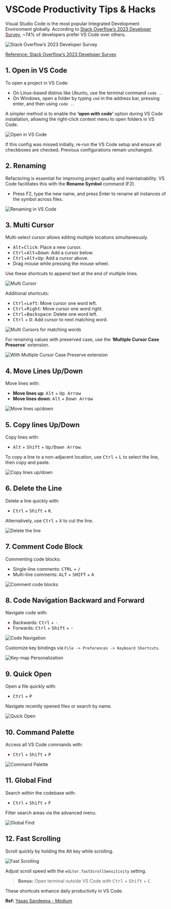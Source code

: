 # VSCode Productivity Tips & Hacks

Visual Studio Code is the most popular Integrated Development Environment globally. According to [Stack Overflow’s 2023 Developer Survey](https://survey.stackoverflow.co/2023/#section-most-popular-technologies-integrated-development-environment), ~74% of developers prefer VS Code over others.

![Stack Overflow’s 2023 Developer Survey](https://miro.medium.com/v2/resize:fit:700/1*Thkf9yfadHkYf-YYdYT3ew.png)

[Reference: Stack Overflow’s 2023 Developer Survey](https://survey.stackoverflow.co/2023/#section-most-popular-technologies-integrated-development-environment)

## 1. Open in VS Code

To open a project in VS Code:

- On Linux-based distros like Ubuntu, use the terminal command `code .`.
- On Windows, open a folder by typing `cmd` in the address bar, pressing enter, and then using `code .`.

A simpler method is to enable the **‘open with code’** option during VS Code installation, allowing the right-click context menu to open folders in VS Code.

![Open in VS Code](https://miro.medium.com/v2/resize:fit:700/1*lpuI2c8WKeGOcaS74j83Eg.png)

If this config was missed initially, re-run the VS Code setup and ensure all checkboxes are checked. Previous configurations remain unchanged.

## 2. Renaming

Refactoring is essential for improving project quality and maintainability. VS Code facilitates this with the **Rename Symbol** command (F2). 

- Press F2, type the new name, and press Enter to rename all instances of the symbol across files.

![Renaming in VS Code](https://miro.medium.com/v2/resize:fit:700/1*AeioGjg71sEp-t87SRKjww.png)

## 3. Multi Cursor

Multi-select cursor allows editing multiple locations simultaneously.

- <kbd>Alt</kbd>+<kbd>Click</kbd>: Place a new cursor.
- <kbd>Ctrl</kbd>+<kbd>Alt</kbd>+<kbd>Down</kbd>: Add a cursor below.
- <kbd>Ctrl</kbd>+<kbd>Alt</kbd>+<kbd>Up</kbd>: Add a cursor above.
- Drag mouse while pressing the mouse wheel.

Use these shortcuts to append text at the end of multiple lines.

![Multi Cursor](https://miro.medium.com/v2/resize:fit:700/1*OnvIZa4mwzh3jCPbh-3yGg.gif)

Additional shortcuts:

- <kbd>Ctrl</kbd>+<kbd>Left</kbd>: Move cursor one word left.
- <kbd>Ctrl</kbd>+<kbd>Right</kbd>: Move cursor one word right.
- <kbd>Ctrl</kbd>+<kbd>Backspace</kbd>: Delete one word left.
- <kbd>Ctrl</kbd> + <kbd>D</kbd>: Add cursor to next matching word.

![Multi Cursors for matching words](https://miro.medium.com/v2/resize:fit:700/1*YgFspjr49FDscOkyNYCXnA.gif)

For renaming values with preserved case, use the ‘**Multiple Cursor Case Preserve**’ extension.

![With Multiple Cursor Case Preserve extension](https://miro.medium.com/v2/resize:fit:700/1*A3EdsoE9lj86gHHEYc7c2w.gif)

## 4. Move Lines Up/Down

Move lines with:

- **Move lines up**: <kbd>Alt</kbd> + <kbd>Up Arrow</kbd>
- **Move lines down**: <kbd>Alt</kbd> + <kbd>Down Arrow</kbd>

![Move lines up/down](https://miro.medium.com/v2/resize:fit:700/1*IU0dNH3F1WGZbWkxV8ce2g.gif)

## 5. Copy lines Up/Down

Copy lines with:

- <kbd>Alt</kbd> + <kbd>Shift</kbd> + <kbd>Up/Down Arrow</kbd>.

To copy a line to a non-adjacent location, use <kbd>Ctrl</kbd> + <kbd>L</kbd> to select the line, then copy and paste.

![Copy lines up/down](https://miro.medium.com/v2/resize:fit:700/1*_JaUWKPn-EIxLKLgC3AspQ.gif)

## 6. Delete the Line

Delete a line quickly with:

- <kbd>Ctrl</kbd> + <kbd>Shift</kbd> + <kbd>K</kbd>.

Alternatively, use <kbd>Ctrl</kbd> + <kbd>X</kbd> to cut the line.

![Delete the line](https://miro.medium.com/v2/resize:fit:700/1*pqNwtSfQAh8mOwixPmT2YA.gif)

## 7. Comment Code Block

Commenting code blocks:

- Single-line comments: <kbd>CTRL</kbd> + <kbd>/</kbd>
- Multi-line comments: <kbd>ALT</kbd> + <kbd>SHIFT</kbd> + <kbd>A</kbd>

![Comment code blocks](https://miro.medium.com/v2/resize:fit:700/1*mK0pBCVmQZH8XLnuvCLgPQ.gif)

## 8. Code Navigation Backward and Forward

Navigate code with:

- Backwards: <kbd>Ctrl</kbd> + <kbd>-</kbd>
- Forwards: <kbd>Ctrl</kbd> + <kbd>Shift</kbd> + <kbd>-</kbd>

![Code Navigation](https://miro.medium.com/v2/resize:fit:700/1*eZanfrAT-X881QyaqqZ0EA.gif)

Customize key bindings via `File -> Preferences -> Keyboard Shortcuts`.

![Key-map Personalization](https://miro.medium.com/v2/resize:fit:700/1*eOU0mm2VZ_ynZq2xTrEO3A.png)

## 9. Quick Open

Open a file quickly with:

- <kbd>Ctrl</kbd> + <kbd>P</kbd>

Navigate recently opened files or search by name.

![Quick Open](https://miro.medium.com/v2/resize:fit:700/1*aoRmUYemeyMNgbM5xfbJwg.gif)

## 10. Command Palette

Access all VS Code commands with:

- <kbd>Ctrl</kbd> + <kbd>Shift</kbd> + <kbd>P</kbd>

![Command Palette](https://miro.medium.com/v2/resize:fit:700/1*aG2fDikkveFKbZ895rOPJA.gif)

## 11. Global Find

Search within the codebase with:

- <kbd>Ctrl</kbd> + <kbd>Shift</kbd> + <kbd>F</kbd>

Filter search areas via the advanced menu.

![Global Find](https://miro.medium.com/v2/resize:fit:700/1*c59qlY5mMiyXWpzr1u8Q1w.png)

## 12. Fast Scrolling

Scroll quickly by holding the Alt key while scrolling.

![Fast Scrolling](https://miro.medium.com/v2/resize:fit:700/1*C5vHfwY9rQXPhfYWq51ZYw.gif)

Adjust scroll speed with the `editor.fastScrollSensitivity` setting.

> **Bonus:** Open terminal outside VS Code with <kbd>Ctrl</kbd> + <kbd>Shift</kbd> + <kbd>C</kbd>

These shortcuts enhance daily productivity in VS Code.

**Ref:** [Yasas Sandeepa - Medium](https://levelup.gitconnected.com/vs-code-productivity-tips-hacks-5eb6fe4a4404)
